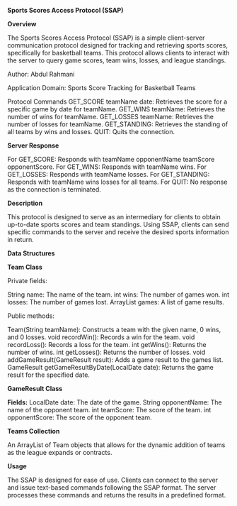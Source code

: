 **Sports Scores Access Protocol (SSAP)**

**Overview**

The Sports Scores Access Protocol (SSAP) is a simple client-server communication protocol designed for tracking and 
retrieving sports scores, specifically for basketball teams. This protocol allows clients to interact with the server to 
query game scores, team wins, losses, and league standings.

Author: Abdul Rahmani

Application Domain: Sports Score Tracking for Basketball Teams

Protocol Commands
GET_SCORE teamName date: Retrieves the score for a specific game by date for teamName.
GET_WINS teamName: Retrieves the number of wins for teamName.
GET_LOSSES teamName: Retrieves the number of losses for teamName.
GET_STANDING: Retrieves the standing of all teams by wins and losses.
QUIT: Quits the connection.

**Server Response**

For GET_SCORE: Responds with teamName opponentName teamScore opponentScore.
For GET_WINS: Responds with teamName wins.
For GET_LOSSES: Responds with teamName losses.
For GET_STANDING: Responds with teamName wins losses for all teams.
For QUIT: No response as the connection is terminated.

**Description**

This protocol is designed to serve as an intermediary for clients to obtain up-to-date sports scores and team standings. 
Using SSAP, clients can send specific commands to the server and receive the desired sports information in return.

**Data Structures**

**Team Class**

Private fields:

String name: The name of the team.
int wins: The number of games won.
int losses: The number of games lost.
ArrayList<GameResult> games: A list of game results.


Public methods:

Team(String teamName): Constructs a team with the given name, 0 wins, and 0 losses.
void recordWin(): Records a win for the team.
void recordLoss(): Records a loss for the team.
int getWins(): Returns the number of wins.
int getLosses(): Returns the number of losses.
void addGameResult(GameResult result): Adds a game result to the games list.
GameResult getGameResultByDate(LocalDate date): Returns the game result for the specified date.

**GameResult Class**

**Fields:**
LocalDate date: The date of the game.
String opponentName: The name of the opponent team.
int teamScore: The score of the team.
int opponentScore: The score of the opponent team.

**Teams Collection**

An ArrayList<Team> of Team objects that allows for the dynamic addition of teams as the league expands or contracts.

**Usage**

The SSAP is designed for ease of use. Clients can connect to the server and issue text-based commands following the 
SSAP format. The server processes these commands and returns the results in a predefined format.
